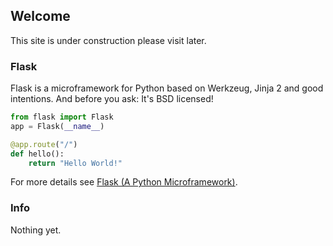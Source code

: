 ## Welcome

This site is under construction please visit later.

### Flask

Flask is a microframework for Python based on Werkzeug, Jinja 2 and good intentions. And before you ask: It's BSD licensed!

```python
from flask import Flask
app = Flask(__name__)

@app.route("/")
def hello():
    return "Hello World!"
```

For more details see [Flask (A Python Microframework)](http://flask.pocoo.org/).

### Info

Nothing yet.
